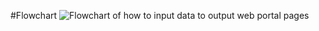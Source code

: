 
#Flowchart
<img src="http://127.0.0.1:8000/Flowchart.png" alt="Flowchart of how to input data to output web portal pages">
